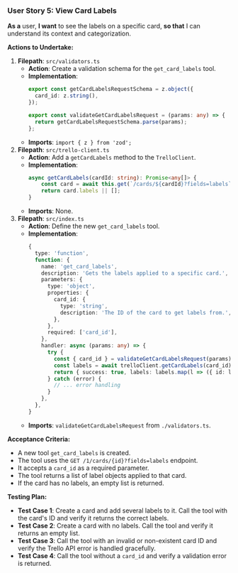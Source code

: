 ### User Story 5: View Card Labels
**As a** user, **I want** to see the labels on a specific card, **so that** I can understand its context and categorization.

**Actions to Undertake:**
1.  **Filepath**: `src/validators.ts`
    -   **Action**: Create a validation schema for the `get_card_labels` tool.
    -   **Implementation**:
        ```typescript
        export const getCardLabelsRequestSchema = z.object({
          card_id: z.string(),
        });

        export const validateGetCardLabelsRequest = (params: any) => {
          return getCardLabelsRequestSchema.parse(params);
        };
        ```
    -   **Imports**: `import { z } from 'zod';`
2.  **Filepath**: `src/trello-client.ts`
    -   **Action**: Add a `getCardLabels` method to the `TrelloClient`.
    -   **Implementation**:
        ```typescript
        async getCardLabels(cardId: string): Promise<any[]> {
            const card = await this.get(`/cards/${cardId}?fields=labels`);
            return card.labels || [];
        }
        ```
    -   **Imports**: None.
3.  **Filepath**: `src/index.ts`
    -   **Action**: Define the new `get_card_labels` tool.
    -   **Implementation**:
        ```typescript
        {
          type: 'function',
          function: {
            name: 'get_card_labels',
            description: 'Gets the labels applied to a specific card.',
            parameters: {
              type: 'object',
              properties: {
                card_id: {
                  type: 'string',
                  description: 'The ID of the card to get labels from.',
                },
              },
              required: ['card_id'],
            },
            handler: async (params: any) => {
              try {
                const { card_id } = validateGetCardLabelsRequest(params);
                const labels = await trelloClient.getCardLabels(card_id);
                return { success: true, labels: labels.map(l => ({ id: l.id, name: l.name, color: l.color })) };
              } catch (error) {
                // ... error handling
              }
            },
          },
        }
        ```
    -   **Imports**: `validateGetCardLabelsRequest` from `./validators.ts`.

**Acceptance Criteria:**
-   A new tool `get_card_labels` is created.
-   The tool uses the `GET /1/cards/{id}?fields=labels` endpoint.
-   It accepts a `card_id` as a required parameter.
-   The tool returns a list of label objects applied to that card.
-   If the card has no labels, an empty list is returned.

**Testing Plan:**
-   **Test Case 1**: Create a card and add several labels to it. Call the tool with the card's ID and verify it returns the correct labels.
-   **Test Case 2**: Create a card with no labels. Call the tool and verify it returns an empty list.
-   **Test Case 3**: Call the tool with an invalid or non-existent card ID and verify the Trello API error is handled gracefully.
-   **Test Case 4**: Call the tool without a `card_id` and verify a validation error is returned.
